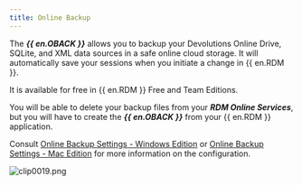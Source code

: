 ```yaml
---
title: Online Backup
---
```

The ***{{ en.OBACK }}*** allows you to backup your Devolutions Online Drive, SQLite, and XML data sources in a safe online cloud storage. It will automatically save your sessions when you initiate a change in {{ en.RDM }}. 

It is available for free in {{ en.RDM }} Free and Team Editions. 

You will be able to delete your backup files from your ***RDM Online Services***, but you will have to create the ***{{ en.OBACK }}*** from your {{ en.RDM }} application. 

Consult [Online Backup Settings - Windows Edition](http://help.remotedesktopmanager.com/file_backup_settings.htm) or [Online Backup Settings - Mac Edition](http://helpmac.remotedesktopmanager.com/file_backup_settings.htm) for more information on the configuration.  

![clip0019.png](/img/en/cloud/clip0019.png) 

